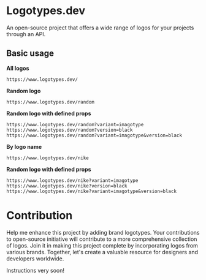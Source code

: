 # Logotypes.dev
An open-source project that offers a wide range of logos for your projects through an API.

## Basic usage
**All logos** 
```
https://www.logotypes.dev/
```

**Random logo** 
```
https://www.logotypes.dev/random
```

**Random logo with defined props** 
```
https://www.logotypes.dev/random?variant=imagotype
https://www.logotypes.dev/random?version=black
https://www.logotypes.dev/random?variant=imagotype&version=black
```

**By logo name** 
```
https://www.logotypes.dev/nike
```

**Random logo with defined props** 
```
https://www.logotypes.dev/nike?variant=imagotype
https://www.logotypes.dev/nike?version=black
https://www.logotypes.dev/nike?variant=imagotype&version=black
```

# Contribution
Help me enhance this project by adding brand logotypes. Your contributions to open-source initiative will contribute to a more comprehensive collection of logos. Join it in making this project complete by incorporating logos from various brands. Together, let's create a valuable resource for designers and developers worldwide.

Instructions very soon!
